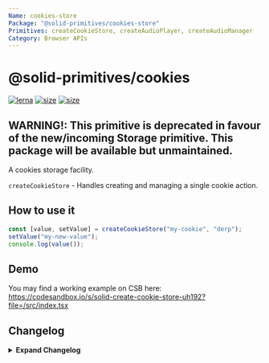 ```yaml
---
Name: cookies-store
Package: "@solid-primitives/cookies-store"
Primitives: createCookieStore, createAudioPlayer, createAudioManager
Category: Browser APIs
---
```


# @solid-primitives/cookies

[![lerna](https://img.shields.io/badge/maintained%20with-lerna-cc00ff.svg)](https://lerna.js.org/)
[![size](https://img.shields.io/bundlephobia/minzip/@solid-primitives/cookies-store)](https://bundlephobia.com/package/@solid-primitives/cookies-store)
[![size](https://img.shields.io/npm/v/@solid-primitives/cookies-store)](https://www.npmjs.com/package/@solid-primitives/cookies-store)

## WARNING!: This primitive is deprecated in favour of the new/incoming Storage primitive. This package will be available but unmaintained.

A cookies storage facility.

`createCookieStore` - Handles creating and managing a single cookie action.

## How to use it

```ts
const [value, setValue] = createCookieStore("my-cookie", "derp");
setValue("my-new-value");
console.log(value());
```

## Demo

You may find a working example on CSB here: https://codesandbox.io/s/solid-create-cookie-store-uh192?file=/src/index.tsx

## Changelog

<details>
<summary><b>Expand Changelog</b></summary>

0.0.100

Initial release.

1.1.3

Official release.

1.1.4

Patched incorrect use of serialize for the deserialize method.

1.1.5

Patched issue with deleting and added strinfication ability.

1.1.6

Fixed an issue with `=` in values

</details>
